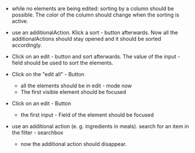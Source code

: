 - while no elements are being edited: sorting by a column should be possible. The color of the column should change when the sorting is active.
- use an additionalAction. Klick a sort - button afterwards. Now all the additionalActions should stay opened and it should be sorted accordingly.
- Click on an edit - button and sort afterwards. The value of the input - field should be used to sort the elements.

- Click on the "edit all" - Button
    - all the elements should be in edit - mode now
    - The first visible element should be focused

- Click on an edit - Button
    - the first input - Field of the element should be focused

- use an additional action (e. g. ingredients in meals). search for an item in the filter - searchbox
    - now the additional action should disappear.